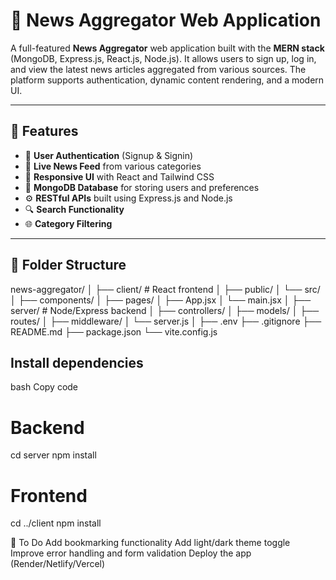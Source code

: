 # 📰 News Aggregator Web Application

A full-featured **News Aggregator** web application built with the **MERN stack** (MongoDB, Express.js, React.js, Node.js). It allows users to sign up, log in, and view the latest news articles aggregated from various sources. The platform supports authentication, dynamic content rendering, and a modern UI.

---

## 🚀 Features

- 🔐 **User Authentication** (Signup & Signin)
- 📰 **Live News Feed** from various categories
- 📱 **Responsive UI** with React and Tailwind CSS
- 💾 **MongoDB Database** for storing users and preferences
- ⚙️ **RESTful APIs** built using Express.js and Node.js
- 🔍 **Search Functionality**
- 🌐 **Category Filtering**

---

## 📂 Folder Structure

news-aggregator/ │ ├── client/ # React frontend │ ├── public/ │ └── src/ │ ├── components/ │ ├── pages/ │ ├── App.jsx │ └── main.jsx │ ├── server/ # Node/Express backend │ ├── controllers/ │ ├── models/ │ ├── routes/ │ ├── middleware/ │ └── server.js │ ├── .env ├── .gitignore ├── README.md ├── package.json └── vite.config.js


## Install dependencies
bash
Copy code
# Backend
cd server
npm install

# Frontend
cd ../client
npm install



📌 To Do
 Add bookmarking functionality
 Add light/dark theme toggle
 Improve error handling and form validation
 Deploy the app (Render/Netlify/Vercel)
